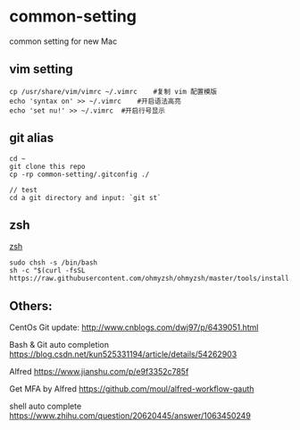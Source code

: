 # common-setting
common setting for new Mac

## vim setting
```
cp /usr/share/vim/vimrc ~/.vimrc	#复制 vim 配置模版
echo 'syntax on' >> ~/.vimrc	#开启语法高亮
echo 'set nu!' >> ~/.vimrc	#开启行号显示
```

## git alias
```
cd ~
git clone this repo
cp -rp common-setting/.gitconfig ./

// test
cd a git directory and input: `git st`
```

## zsh
[zsh](https://sspai.com/post/55176)
```
sudo chsh -s /bin/bash
sh -c "$(curl -fsSL https://raw.githubusercontent.com/ohmyzsh/ohmyzsh/master/tools/install.sh)"
```


## Others:
CentOs Git update:
http://www.cnblogs.com/dwj97/p/6439051.html

Bash & Git auto completion
https://blog.csdn.net/kun525331194/article/details/54262903

Alfred
https://www.jianshu.com/p/e9f3352c785f

Get MFA by Alfred
https://github.com/moul/alfred-workflow-gauth

shell auto complete
https://www.zhihu.com/question/20620445/answer/1063450249


